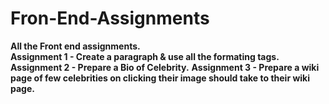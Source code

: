 # Fron-End-Assignments 
<b>All the Front end assignments.</b> <br>
<b>Assignment 1 - Create a paragraph & use all the formating tags. </b><br>
<b>Assignment 2 - Prepare a Bio of Celebrity.</b>
<b>Assignment 3 - Prepare a wiki page of few celebrities on clicking their image should take to their wiki page.</b>
